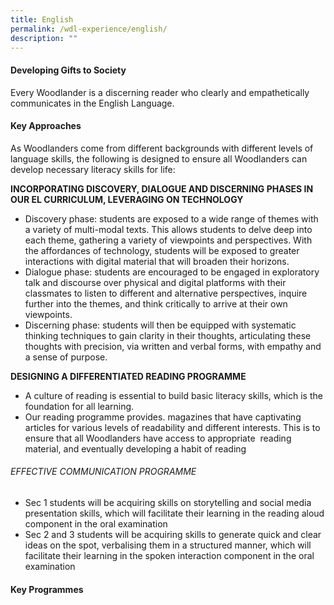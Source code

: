 ```yaml
---
title: English
permalink: /wdl-experience/english/
description: ""
---
```

#### Developing Gifts to Society

Every Woodlander is a discerning reader who clearly and empathetically communicates in the English Language.

#### Key Approaches

As Woodlanders come from different backgrounds with different levels of language skills, the following is designed to ensure all Woodlanders can develop necessary literacy skills for life:

**INCORPORATING DISCOVERY, DIALOGUE AND DISCERNING PHASES IN OUR EL CURRICULUM, LEVERAGING ON TECHNOLOGY**

*   Discovery phase: students are exposed to a wide range of themes with a variety of multi-modal texts. This allows students to delve deep into each theme, gathering a variety of viewpoints and perspectives. With the affordances of technology, students will be exposed to greater interactions with digital material that will broaden their horizons.
*   Dialogue phase: students are encouraged to be engaged in exploratory talk and discourse over physical and digital platforms with their classmates to listen to different and alternative perspectives, inquire further into the themes, and think critically to arrive at their own viewpoints.
*   Discerning phase: students will then be equipped with systematic thinking techniques to gain clarity in their thoughts, articulating these thoughts with precision, via written and verbal forms, with empathy and a sense of purpose.

**DESIGNING A DIFFERENTIATED READING PROGRAMME**
*   A culture of reading is essential to build basic literacy skills, which is the foundation for all learning.
*   Our reading programme provides. magazines that have captivating articles for various levels of readability and different interests. This is to ensure that all Woodlanders have access to appropriate  reading material, and eventually developing a habit of reading

###### EFFECTIVE COMMUNICATION PROGRAMME

*   Sec 1 students will be acquiring skills on storytelling and social media presentation skills, which will facilitate their learning in the reading aloud component in the oral examination
*   Sec 2 and 3 students will be acquiring skills to generate quick and clear ideas on the spot, verbalising them in a structured manner, which will facilitate their learning in the spoken interaction component in the oral examination

#### Key Programmes